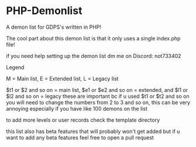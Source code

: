 # PHP-Demonlist
A demon list for GDPS's written in PHP!

The cool part about this demon list is that it only uses a single index.php file!

if you need help setting up the demon list dm me on Discord: not733402 

Legend

M = Main list, E = Extended list, L = Legacy list

$t1 or $2 and so on = main list, $e1 or $e2  and so on = extended, and $l1 or $l2 and so on = legacy these are important bc if u used $t1 or $t2 and so on you will need to change the numbers from 2 to 3 and so on, this can be very annoying especially if you have like 100 demons on the list

to add more levels or user records check the template directory 

this list also has beta features that will probably won't get added but if u want to add any beta features feel free to open a pull request
